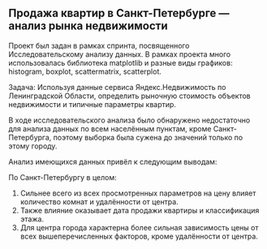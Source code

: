 ## Продажа квартир в Санкт-Петербурге — анализ рынка недвижимости

Проект был задан в рамках спринта, посвященного Исследовательскому анализу данных. В рамках проекта много использовалась библиотека matplotlib и разные виды графиков: histogram, boxplot, scattermatrix, scatterplot.

Задача: Используя данные сервиса Яндекс.Недвижимость по Ленинградской Области, определить рыночную стоимость объектов недвижимости и типичные параметры квартир.

В ходе исследовательского анализа было обнаружено недостаточно для анализа данных по всем населённым пунктам, кроме Санкт-Петербурга, поэтому выборка была сужена до значений только по этому городу.

Анализ имеющихся данных привёл к следующим выводам:

По Санкт-Петербургу в целом:

1. Сильнее всего из всех просмотренных параметров на цену влияет количество комнат и удалённости от центра.
2. Также влияние оказывает дата продажи квартиры и классификация этажа.
3. Для центра города характерна более сильная зависимость цены от всех вышеперечисленных факторов, кроме удалённости от центра.
